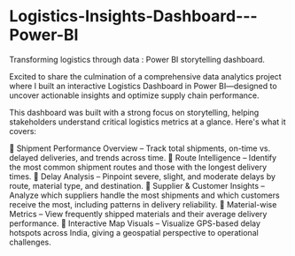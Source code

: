 # Logistics-Insights-Dashboard---Power-BI
Transforming logistics through data : Power BI storytelling dashboard.

Excited to share the culmination of a comprehensive data analytics project where I built an interactive Logistics Dashboard in Power BI—designed to uncover actionable insights and optimize supply chain performance.

This dashboard was built with a strong focus on storytelling, helping stakeholders understand critical logistics metrics at a glance. Here's what it covers:

🔹 Shipment Performance Overview – Track total shipments, on-time vs. delayed deliveries, and trends across time.
🔹 Route Intelligence – Identify the most common shipment routes and those with the longest delivery times.
🔹 Delay Analysis – Pinpoint severe, slight, and moderate delays by route, material type, and destination.
🔹 Supplier & Customer Insights – Analyze which suppliers handle the most shipments and which customers receive the most, including patterns in delivery reliability.
🔹 Material-wise Metrics – View frequently shipped materials and their average delivery performance.
🔹 Interactive Map Visuals – Visualize GPS-based delay hotspots across India, giving a geospatial perspective to operational challenges.
